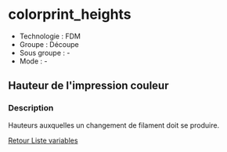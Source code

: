 # colorprint_heights

* Technologie : FDM
* Groupe : Découpe
* Sous groupe : -
* Mode : -

## Hauteur de l'impression couleur

### Description

Hauteurs auxquelles un changement de filament doit se produire.

[Retour Liste variables](variable_list.md)
